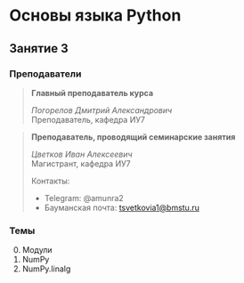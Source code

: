 # Основы языка Python

## Занятие 3

### Преподаватели

> **Главный преподаватель курса**
>
> _Погорелов Дмитрий Александрович_ \
> Преподаватель, кафедра ИУ7

> **Преподаватель, проводящий семинарские занятия**
>
> _Цветков Иван Алексеевич_ \
> Магистрант, кафедра ИУ7
>
> Контакты:
>
> - Telegram: @amunra2
> - Бауманская почта: tsvetkovia1@bmstu.ru

### Темы

0. Модули
1. NumPy
2. NumPy.linalg
